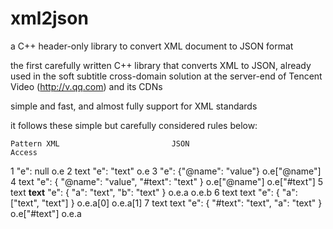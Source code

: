 xml2json
========

a C++ header-only library to convert XML document to JSON format


the first carefully written C++ library that converts XML to JSON, already used in the soft subtitle cross-domain solution at the server-end of Tencent Video (http://v.qq.com) and its CDNs

simple and fast, and almost fully support for XML standards


it follows these simple but carefully considered rules below: 


	Pattern	XML							JSON										Access
1	<e/>					"e": null					o.e
2	<e>text</e>				"e": "text"					o.e
3	<e name="value" />			"e": {"@name": "value"}				o.e["@name"]
4	<e name="value">text</e>		"e": { "@name": "value", "#text": "text" }	o.e["@name"] o.e["#text"]
5	<e> <a>text</a> <b>text</b> </e>	"e": { "a": "text", "b": "text" }		o.e.a o.e.b
6	<e> <a>text</a> <a>text</a> </e>	"e": { "a": ["text", "text"] }			o.e.a[0] o.e.a[1]
7	<e> text <a>text</a> </e>		"e": { "#text": "text", "a": "text" }		o.e["#text"] o.e.a

